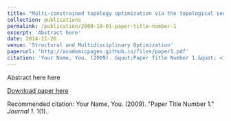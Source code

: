 ```yaml
---
title: "Multi-constrained topology optimization via the topological sensitivity"
collection: publications
permalink: /publication/2009-10-01-paper-title-number-1
excerpt: 'Abstract here'
date: 2014-11-26
venue: 'Structural and Multidisciplinary Optimization'
paperurl: 'http://academicpages.github.io/files/paper1.pdf'
citation: 'Your Name, You. (2009). &quot;Paper Title Number 1.&quot; <i>Journal 1</i>. 1(1).'
---
```

Abstract here here

[Download paper here](http://academicpages.github.io/files/paper1.pdf)

Recommended citation: Your Name, You. (2009). "Paper Title Number 1." <i>Journal 1</i>. 1(1).